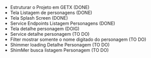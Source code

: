 - Estruturar o Projeto em GETX (DONE)
- Tela Listagem de personagens (DONE)
- Tela Splash Screen (DONE)
- Service Endpoints Listagem Personagens (DONE)
- Tela detalhe personagem (DOIG)
- Service detalhe personagem (TO DO)
- Filter mostrar somente o nome digitado do personagem (TO DO)
- Shimmer loading Detalhe Personagem (TO DO)
- ShimMer busca listagem Personagem (TO DO)
